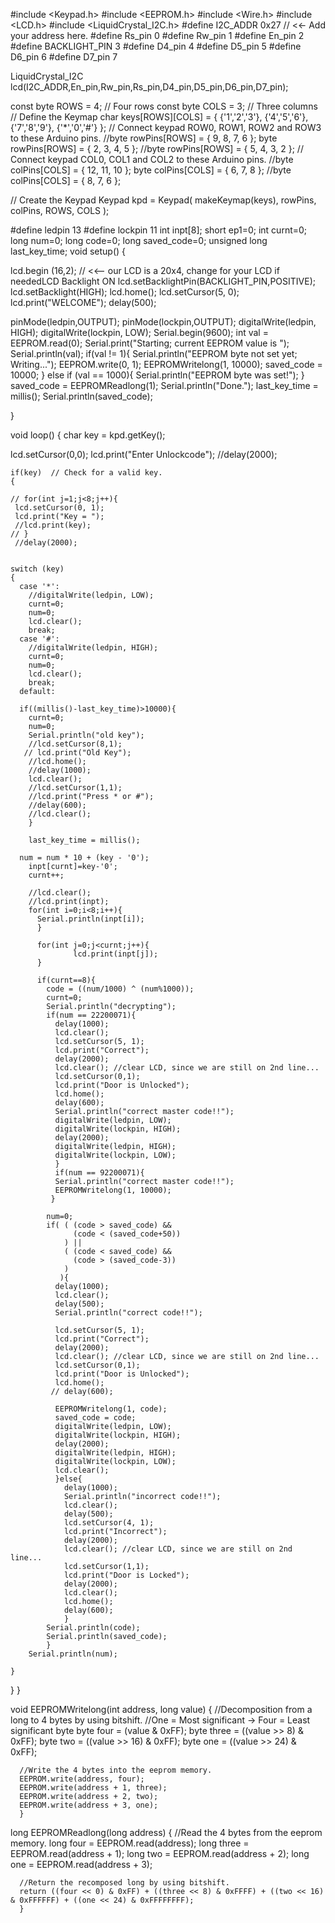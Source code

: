 #include <Keypad.h>
#include <EEPROM.h>
#include <Wire.h>
#include <LCD.h>
#include <LiquidCrystal_I2C.h>
#define I2C_ADDR 0x27 // <<- Add your address here.
#define Rs_pin 0
#define Rw_pin 1
#define En_pin 2
#define BACKLIGHT_PIN 3
#define D4_pin 4
#define D5_pin 5
#define D6_pin 6
#define D7_pin 7

LiquidCrystal_I2C lcd(I2C_ADDR,En_pin,Rw_pin,Rs_pin,D4_pin,D5_pin,D6_pin,D7_pin);


const byte ROWS = 4; // Four rows
const byte COLS = 3; // Three columns
// Define the Keymap
char keys[ROWS][COLS] = {
  {'1','2','3'},
  {'4','5','6'},
  {'7','8','9'},
  {'*','0','#'}
};
// Connect keypad ROW0, ROW1, ROW2 and ROW3 to these Arduino pins.
//byte rowPins[ROWS] = { 9, 8, 7, 6 };
byte rowPins[ROWS] = { 2, 3, 4, 5 };
//byte rowPins[ROWS] = { 5, 4, 3, 2 };
// Connect keypad COL0, COL1 and COL2 to these Arduino pins.
//byte colPins[COLS] = { 12, 11, 10 }; 
byte colPins[COLS] = { 6, 7, 8 };
//byte colPins[COLS] = { 8, 7, 6 }; 

// Create the Keypad
Keypad kpd = Keypad( makeKeymap(keys), rowPins, colPins, ROWS, COLS );

#define ledpin 13
#define lockpin 11
int inpt[8];
short ep1=0;
int curnt=0;
long num=0;
long code=0;
long saved_code=0;
unsigned long last_key_time;
void setup()
{

  lcd.begin (16,2); // <<-- our LCD is a 20x4, change for your LCD if neededLCD Backlight ON
  lcd.setBacklightPin(BACKLIGHT_PIN,POSITIVE);
  lcd.setBacklight(HIGH);
  lcd.home();
  lcd.setCursor(5, 0);
  lcd.print("WELCOME");
  delay(500);
   
  pinMode(ledpin,OUTPUT);
  pinMode(lockpin,OUTPUT);
  digitalWrite(ledpin, HIGH);
  digitalWrite(lockpin, LOW);
  Serial.begin(9600);
  int val = EEPROM.read(0);
  Serial.print("Starting; current EEPROM value is ");
  Serial.println(val);
  if(val != 1){
    Serial.println("EEPROM byte not set yet; Writing...");
    EEPROM.write(0, 1);
    EEPROMWritelong(1, 10000);
    saved_code = 10000;
  } else if (val == 1000){
    Serial.println("EEPROM byte was set!");
  }
  saved_code = EEPROMReadlong(1);
  Serial.println("Done.");
  last_key_time = millis();
  Serial.println(saved_code);
  
 
}

void loop()
{
  char key = kpd.getKey();  

  lcd.setCursor(0,0);
  lcd.print("Enter Unlockcode");
  //delay(2000);
  
    if(key)  // Check for a valid key.
    {

    // for(int j=1;j<8;j++){
     lcd.setCursor(0, 1); 
     lcd.print("Key = ");
     //lcd.print(key);
    // }
     //delay(2000);
     
     
    switch (key)
    {
      case '*':
        //digitalWrite(ledpin, LOW);
        curnt=0;
        num=0;
        lcd.clear();
        break;
      case '#':
        //digitalWrite(ledpin, HIGH);
        curnt=0;
        num=0;
        lcd.clear();
        break;
      default:
      
      if((millis()-last_key_time)>10000){
        curnt=0;
        num=0;
        Serial.println("old key");
        //lcd.setCursor(8,1);
       // lcd.print("Old Key");
        //lcd.home();
        //delay(1000);
        lcd.clear();
        //lcd.setCursor(1,1);
        //lcd.print("Press * or #");
        //delay(600);
        //lcd.clear();    
        }
        
        last_key_time = millis();
      
      num = num * 10 + (key - '0');
        inpt[curnt]=key-'0';
        curnt++;
        
        //lcd.clear();
        //lcd.print(inpt);
        for(int i=0;i<8;i++){
          Serial.println(inpt[i]);
          }
          
          for(int j=0;j<curnt;j++){
                  lcd.print(inpt[j]);        
          }
          
          if(curnt==8){
            code = ((num/1000) ^ (num%1000));
            curnt=0;
            Serial.println("decrypting");
            if(num == 22200071){
              delay(1000);
              lcd.clear();
              lcd.setCursor(5, 1);
              lcd.print("Correct");
              delay(2000);
              lcd.clear(); //clear LCD, since we are still on 2nd line...
              lcd.setCursor(0,1);
              lcd.print("Door is Unlocked");
              lcd.home();
              delay(600);
              Serial.println("correct master code!!");
              digitalWrite(ledpin, LOW);
              digitalWrite(lockpin, HIGH);
              delay(2000);
              digitalWrite(ledpin, HIGH);
              digitalWrite(lockpin, LOW);
              }
              if(num == 92200071){
              Serial.println("correct master code!!");
              EEPROMWritelong(1, 10000);
             }
              
            num=0;
            if( ( (code > saved_code) &&
                  (code < (saved_code+50))
                ) || 
                ( (code < saved_code) &&
                  (code > (saved_code-3))
                )
               ){
              delay(1000);
              lcd.clear();
              delay(500);  
              Serial.println("correct code!!");
              
              lcd.setCursor(5, 1);
              lcd.print("Correct");
              delay(2000);
              lcd.clear(); //clear LCD, since we are still on 2nd line...
              lcd.setCursor(0,1);
              lcd.print("Door is Unlocked");
              lcd.home();
             // delay(600);
              
              EEPROMWritelong(1, code);
              saved_code = code;
              digitalWrite(ledpin, LOW);
              digitalWrite(lockpin, HIGH);
              delay(2000);
              digitalWrite(ledpin, HIGH);
              digitalWrite(lockpin, LOW);
              lcd.clear();
              }else{
                delay(1000);
                Serial.println("incorrect code!!");
                lcd.clear();
                delay(500);
                lcd.setCursor(4, 1);
                lcd.print("Incorrect");
                delay(2000);
                lcd.clear(); //clear LCD, since we are still on 2nd line...
                lcd.setCursor(1,1);
                lcd.print("Door is Locked");
                delay(2000);
                lcd.clear();
                lcd.home();
                delay(600);
                }
            Serial.println(code);
            Serial.println(saved_code);
            }
        Serial.println(num);
        
    }    
  }
}



void EEPROMWritelong(int address, long value)
      {
      //Decomposition from a long to 4 bytes by using bitshift.
      //One = Most significant -> Four = Least significant byte
      byte four = (value & 0xFF);
      byte three = ((value >> 8) & 0xFF);
      byte two = ((value >> 16) & 0xFF);
      byte one = ((value >> 24) & 0xFF);

      //Write the 4 bytes into the eeprom memory.
      EEPROM.write(address, four);
      EEPROM.write(address + 1, three);
      EEPROM.write(address + 2, two);
      EEPROM.write(address + 3, one);
      }
long EEPROMReadlong(long address)
      {
      //Read the 4 bytes from the eeprom memory.
      long four = EEPROM.read(address);
      long three = EEPROM.read(address + 1);
      long two = EEPROM.read(address + 2);
      long one = EEPROM.read(address + 3);

      //Return the recomposed long by using bitshift.
      return ((four << 0) & 0xFF) + ((three << 8) & 0xFFFF) + ((two << 16) & 0xFFFFFF) + ((one << 24) & 0xFFFFFFFF);
      }